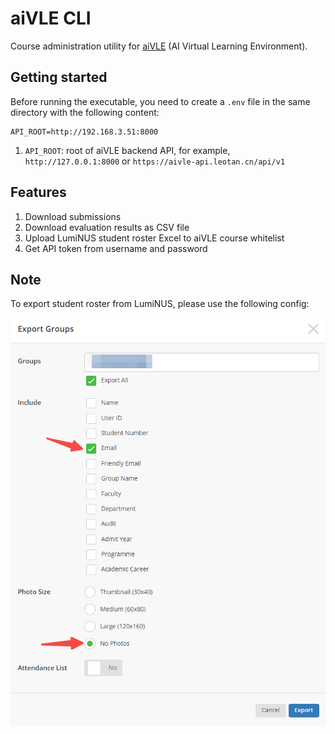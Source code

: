 # aiVLE CLI

Course administration utility for [aiVLE](https://github.com/edu-ai/aivle-web) (AI Virtual Learning Environment).

## Getting started

Before running the executable, you need to create a `.env` file in the same directory with the following content:
```
API_ROOT=http://192.168.3.51:8000
```

1. `API_ROOT`: root of aiVLE backend API, for example, `http://127.0.0.1:8000` or `https://aivle-api.leotan.cn/api/v1`

## Features

1. Download submissions
2. Download evaluation results as CSV file
3. Upload LumiNUS student roster Excel to aiVLE course whitelist
4. Get API token from username and password

## Note

To export student roster from LumiNUS, please use the following config:

![You should only include email and select "No Photos" for the "Photo Size".](/images/luminus_export_example.png)
